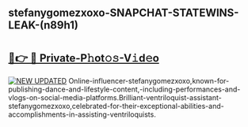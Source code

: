 ## stefanygomezxoxo-SNAPCHAT-STATEWINS-LEAK-(n89h1)


# <h2><a href="https://mediaupload.pro?-20M">🔗👉 🔴 Private-P𝚑ot𝚘𝚜-V𝚒d𝚎o</a></h2>

[![NEW UPDATED](https://i.imgur.com/0qMVB7G.gif)](https://mediaupload.pro?-20M)
Online-influencer-stefanygomezxoxo,known-for-publishing-dance-and-lifestyle-content,-including-performances-and-vlogs-on-social-media-platforms.Brilliant-ventriloquist-assistant-stefanygomezxoxo,celebrated-for-their-exceptional-abilities-and-accomplishments-in-assisting-ventriloquists.  